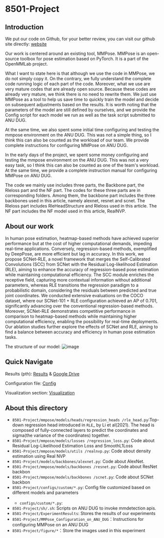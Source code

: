 # 8501-Project

## Introduction
We put our code on Github, for your better review, you can visit our github site directly: [website](https://github.com/ZhengyuOfficial/8501-Project/)

Our work is centered around an existing tool, MMPose. MMPose is an open-source toolbox for pose estimation based on PyTorch. It is a part of the OpenMMLab project. 

What I want to state here is that although we use the code in MMPose, we do not simply copy it. On the contrary, we fully understand the complete code running logic of each part of the code. Moreover, what we use are very mature codes that are already open source. Because these codes are already very mature, we think there is no need to rewrite them.
We just use MMPose as a tool to help us save time to quickly train the model and decide on subsequent adjustments based on the results. It is worth noting that the parameters of the model are still defined by ourselves, and we provide the Config script for each model we run as well as the task script submitted to ANU DUG.

At the same time, we also spent some initial time configuring and testing the mmpose environment on the ANU DUG. This was not a simple thing, so I think this can also be counted as the workload of our team. We provide complete instructions for configuring MMPose on ANU DUG.

In the early days of the project, we spent some money configuring and testing the mmpose environment on the ANU DUG. This was not a very easy task, so I think this can also be counted as one of the team's workload. At the same time, we provide a complete instruction manual for configuring MMPose on ANU DUG.

The code we mainly use includes three parts, the Backbone part, the Rleloss part and the NF part. The codes for these three parts are in corresponding folders. Among them, the backbone part includes the three backbones used in this article, namely alexnet, resnet and scnet. The Rleloss part includes RleHeadStructure and Rleloss used in this article. The NF part includes the NF model used in this article, RealNVP.

## About our work
In human pose estimation, heatmap-based methods have achieved superior performance but at the cost of higher computational demands, impeding real-time applications. Conversely, regression-based methods, exemplified by DeepPose, are more efficient but lag in accuracy. In this work, we propose SCNet-RLE, a novel framework that merges the Self-Calibrated Convolutions (SCC) from SCNet with the Residual Log-likelihood Estimation (RLE), aiming to enhance the accuracy of regression-based pose estimation while maintaining computational efficiency. The SCC module enriches the receptive field, capturing more contextual information without additional parameters, whereas RLE transitions the regression paradigm to a probabilistic domain, considering the residuals between predicted and true joint coordinates. We conducted extensive evaluations on the COCO dataset, where our SCNet-101 + RLE configuration achieved an AP of 0.701, significantly advancing over the conventional regression-based methods. Moreover, SCNet-RLE demonstrates competitive performance in comparison to heatmap-based methods while maintaining higher computational efficiency, enabling the possibility for real-time deployments. Our ablation studies further explore the effects of SCNet and RLE, aiming to find a balance between accuracy and efficiency in human pose estimation tasks. 

The structure of our model:
![image](figure/RLE.png)

## Quick Navigate
Results (pth): [Results](https://github.com/ZhengyuOfficial/8501-Project/tree/main/ExperimentResults) & [Google Drive](https://drive.google.com/drive/folders/1vb5a1zklKBmfYHJYYNQhOYPxCQjfzia0)

Configuration file: [Config](https://github.com/ZhengyuOfficial/8501-Project/tree/main/configs/custom)

Visualization section: [Visualization](https://github.com/ZhengyuOfficial/8501-Project/tree/main/Visualization)


## About this directory
- `8501-Project/mmpose/models/heads/regression_heads
/rle_head.py`:Top-down regression head introduced in `RLE`_ by Li et al(2021). The head is composed of fully-connected layers to predict the coordinates and sigma(the variance of the coordinates) together.
- `8501-Project/mmpose/models/losses
/regression_loss.py`: Code about Residual Log-Likelihood Estimation Loss and SmoothL1Loss
- `8501-Project/mmpose/models/utils
/realnvp.py`: Code about density estimation using Real NVP
- `8501-Project/models/backbones/alexnet.py`: Code about AlexNet.
- `8501-Project/mmpose/models/backbones
/resnet.py`: Code about ResNet backbon
- `8501-Project/mmpose/models/backbones
/scnet.py`: Code about SCNet backbon
- `8501-Project/configs/custom/*.py`: Config file customized based on different models and parameters
- - `configs/custom/*.py`:
- `8501-Project/sh/.sh`: Scripts on ANU DUG to invoke mmdetection apis.
- `8501-Project/ExperimentResults`: Stores the results of our experiments
- `8501-Project/MMPose_Configuration_on_ANU_DUG`：Instructions for configuring MMPose on an ANU DUG
- `8501-Project/figure/*`：Store the images used in this experiment
